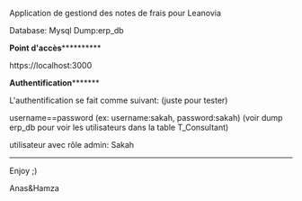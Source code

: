 Application de gestiond des notes de frais pour Leanovia

Database: Mysql
Dump:erp_db

************Point d'accès**********************


https://localhost:3000



************Authentification*******************

L'authentification se fait comme suivant: (juste pour tester)


username==password (ex: username:sakah, password:sakah) (voir dump erp_db pour voir les utilisateurs dans la table T_Consultant)


utilisateur avec rôle admin: Sakah

************************************************

Enjoy ;)


Anas&Hamza